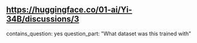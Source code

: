 ## https://huggingface.co/01-ai/Yi-34B/discussions/3

contains_question: yes
question_part: "What dataset was this trained with"